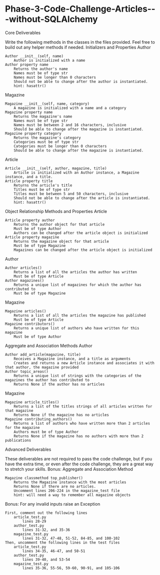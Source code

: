# Phase-3-Code-Challenge-Articles---without-SQLAlchemy
Core Deliverables

Write the following methods in the classes in the files provided. Feel free to build out any helper methods if needed.
Initializers and Properties
Author

    Author __init__(self, name)
        Author is initialized with a name
    Author property name
        Returns the author's name
        Names must be of type str
        Names must be longer than 0 characters
        Should not be able to change after the author is instantiated.
        hint: hasattr()

Magazine

    Magazine __init__(self, name, category)
        A magazine is initialized with a name and a category
    Magazine property name
        Returns the magazine's name
        Names must be of type str
        Names must be between 2 and 16 characters, inclusive
        Should be able to change after the magazine is instantiated.
    Magazine property category
        Returns the magazine's category
        Categories must be of type str
        Categories must be longer than 0 characters
        Should be able to change after the magazine is instantiated.

Article

    Article __init__(self, author, magazine, title)
        Article is initialized with an Author instance, a Magazine instance, and a title.
    Article property title
        Returns the article's title
        Titles must be of type str
        Titles must be between 5 and 50 characters, inclusive
        Should not be able to change after the article is instantiated.
        hint: hasattr()

Object Relationship Methods and Properties
Article

    Article property author
        Returns the author object for that article
        Must be of type Author
        Authors can be changed after the article object is initialized
    Article property magazine
        Returns the magazine object for that article
        Must be of type Magazine
        Magazines can be changed after the article object is initialized

Author

    Author articles()
        Returns a list of all the articles the author has written
        Must be of type Article
    Author magazines()
        Returns a unique list of magazines for which the author has contributed to
        Must be of type Magazine

Magazine

    Magazine articles()
        Returns a list of all the articles the magazine has published
        Must be of type Article
    Magazine contributors()
        Returns a unique list of authors who have written for this magazine
        Must be of type Author

Aggregate and Association Methods
Author

    Author add_article(magazine, title)
        Receives a Magazine instance, and a title as arguments
        Creates and returns a new Article instance and associates it with that author, the magazine provided
    Author topic_areas()
        Returns a unique list of strings with the categories of the magazines the author has contributed to
        Returns None if the author has no articles

Magazine

    Magazine article_titles()
        Returns a list of the titles strings of all articles written for that magazine
        Returns None if the magazine has no articles
    Magazine contributing_authors()
        Returns a list of authors who have written more than 2 articles for the magazine
        Authors must be of type Author
        Returns None if the magazine has no authors with more than 2 publications

Advanced Deliverables

These deliverables are not required to pass the code challenge, but if you have the extra time, or even after the code challenge, they are a great way to stretch your skills.
Bonus: Aggregate and Association Method

    Magazine classmethod top_publisher()
        Returns the Magazine instance with the most articles
        Returns None if there are no articles.
        Uncomment lines 206-224 in the magazine_test file
        hint: will need a way to remember all magazine objects

Bonus: For any invalid inputs raise an Exception

    First, comment out the following lines
        article_test.py
            lines 28-29
        author_test.py
            lines 31-32, and 35-36
        magazine_test.py
            lines 31-32, 47-48, 51-52, 84-85, and 100-102
    Then, uncomment the following lines in the test files
        article_test.py
            lines 34-35, 46-47, and 50-51
        author_test.py
            lines 39-40, and 53-54
        magazine_test.py
            lines 35-36, 55-56, 59-60, 90-91, and 105-106
